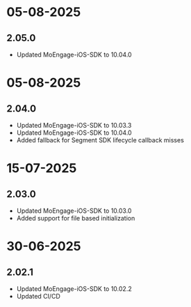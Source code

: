 # 05-08-2025

## 2.05.0

- Updated MoEngage-iOS-SDK to 10.04.0

# 05-08-2025

## 2.04.0

- Updated MoEngage-iOS-SDK to 10.03.3
- Updated MoEngage-iOS-SDK to 10.04.0
- Added fallback for Segment SDK lifecycle callback misses

# 15-07-2025

## 2.03.0

- Updated MoEngage-iOS-SDK to 10.03.0
- Added support for file based initialization

# 30-06-2025

## 2.02.1

- Updated MoEngage-iOS-SDK to 10.02.2
- Updated CI/CD
